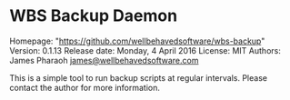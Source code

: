 # WBS Backup Daemon

Homepage: "https://github.com/wellbehavedsoftware/wbs-backup"
Version: 0.1.13
Release date: Monday, 4 April 2016
License: MIT
Authors: James Pharaoh <james@wellbehavedsoftware.com>

This is a simple tool to run backup scripts at regular intervals. Please contact
the author for more information.
